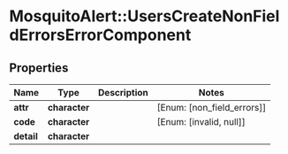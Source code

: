 # MosquitoAlert::UsersCreateNonFieldErrorsErrorComponent


## Properties
Name | Type | Description | Notes
------------ | ------------- | ------------- | -------------
**attr** | **character** |  | [Enum: [non_field_errors]] 
**code** | **character** |  | [Enum: [invalid, null]] 
**detail** | **character** |  | 


